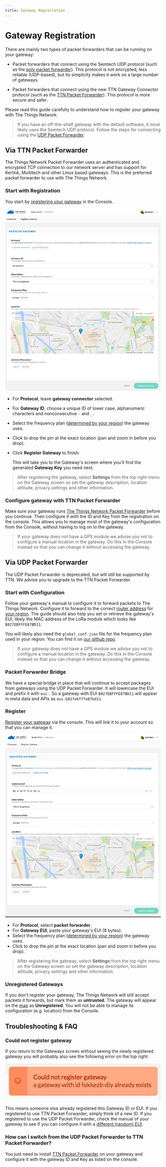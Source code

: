 ```yaml
---
title: Gateway Registration
---
```


# Gateway Registration

There are mainly two types of packet forwarders that can be running on your gateway:

+ Packet forwarders that connect using the Semtech UDP protocol (such as the [poly packet forwarder](https://github.com/TheThingsNetwork/packet_forwarder/tree/legacy)). This protocol is not encrypted, less reliable (UDP-based), but its simplicity makes it work on a large number of gateways.

+ Packet forwarders that connect using the new TTN Gateway Connector protocol (such as the [TTN Packet Forwarder](https://github.com/TheThingsNetwork/packet_forwarder/tree/master)). This protocol is more secure and safer.

Please read this guide carefully to understand how to register your gateway with The Things Network.

> If you have an off-the-shelf gateway with the default software, it most likely uses the Semtech UDP protocol. Follow the steps for connecting using the [UDP Packet Forwarder](#via-udp-packet-forwarder).

## Via TTN Packet Forwarder

The Things Network Packet Forwarder uses an authenticated and encrypted TCP connection to our network server and has support for Kerlink, Multitech and other Linux based gateways. This is the preferred packet forwarder to use with The Things Network.

### Start with Registration

You start by [registering your gateway](https://console.thethingsnetwork.org/gateways/register) in the Console.

![Registration for Gateway Connector](registration-connector.png)

- For **Protocol**, leave **gateway connector** selected.
- For **Gateway ID**, choose a unique ID of lower case, alphanumeric characters and nonconsecutive `-` and `_`.
- Select the frequency plan ([determined by your region](https://www.thethingsnetwork.org/wiki/LoRaWAN/Frequencies/By-Country)) the gateway uses.
- Click to drop the pin at the exact location (pan and zoom in before you drop).
- Click **Register Gateway** to finish.

  This will take you to the Gateway's screen where you'll find the generated **Gateway Key** you need next.

> After registering the gateway, select **Settings** from the top right menu on the Gateway screen so set the gateway description, location altitude, privacy settings and other information.

### Configure gateway with TTN Packet Forwarder


Make sure your gateway runs [The Things Network Packet Forwarder](https://github.com/TheThingsNetwork/packet_forwarder/tree/master) before you continue. Then configure it with the ID and Key from the registration on the console. This allows you to manage most of the gateway's configuration from the Console, without having to log on to the gateway.

> If your gateway does not have a GPS module we advise you not to configure a manual location in the gateway. Do this in the Console instead so that you can change it without accessing the gateway.

## Via UDP Packet Forwarder
The UDP Packet Forwarder is deprecated, but will still be supported by TTN. We advise you to upgrade to the TTN Packet Forwarder.

### Start with Configuration
Follow your gateway's manual to configure it to forward packets to The Things Network. Configure it to forward to the correct [router address](https://www.thethingsnetwork.org/wiki/Backend/Connect/Gateway#connect-a-gateway_server-addresses) for [your region](https://www.thethingsnetwork.org/wiki/LoRaWAN/Frequencies/By-Country). The guide should also help you set or retrieve the gateway's EUI, likely the MAC address of the LoRa module which looks like `B827EBFFFE87BD11`.

You will likely also need the `global_conf.json` file for the frequency plan used in your region. You can find it on [our github repo](https://github.com/TheThingsNetwork/gateway-conf).

> If your gateway does not have a GPS module we advise you not to configure a manual location in the gateway. Do this in the Console instead so that you can change it without accessing the gateway.

### Packet Forwarder Bridge
We have a special bridge in place that will continue to accept packages from gateways using the UDP Packet Forwarder. It will lowercase the EUI and prefix it with `eui-`. So a gateway with EUI `B827EBFFFE87BD11` will appear in meta data and APIs as `eui-b827ebfffe87bd11`.

### Register 
[Register your gateway](https://console.thethingsnetwork.org/gateways/register) via the console. This will link it to your account so that you can manage it.

![Registration for Packet Forwarder Bridge](registration-bridge.png)

- For **Protocol**, select **packet forwarder**.
- For **Gateway EUI**, paste your gateway's EUI (8 bytes).
- Select the frequency plan ([determined by your region](https://www.thethingsnetwork.org/wiki/LoRaWAN/Frequencies/By-Country)) the gateway uses.
- Click to drop the pin at the exact location (pan and zoom in before you drop).

> After registering the gateway, select **Settings** from the top right menu on the Gateway screen so set the gateway description, location altitude, privacy settings and other information.

### Unregistered Gateways
If you don't register your gateway, The Things Network will still accept packets it forwards, but mark them as **untrusted**. The gateway will appear on the [map](https://www.thethingsnetwork.org/map) as **Unregistered**. You will not be able to manage its configuration (e.g. location) from the Console.



## Troubleshooting & FAQ

### Could not register gateway
If you return to the Gateways screen without seeing the newly registered gateway you will probably also see the following error on the top right:

![Registration Error](registration-error.png)

This means someone else already registered this Gateway ID or EUI. If you registered to use TTN Packet Forwarder, simply think of a new ID. If you registered to use the UDP Packet Forwarder, check the manual of your gateway to see if you can configure it with a [different (random) EUI](https://www.randomlists.com/string?length=16).

### How can I switch from the UDP Packet Forwarder to TTN Packet Forwarder?
You just need to install [TTN Packet Forwarder](https://github.com/TheThingsNetwork/packet_forwarder/tree/master) on your gateway and configure it with the gateway ID and Key as listed on the console.

